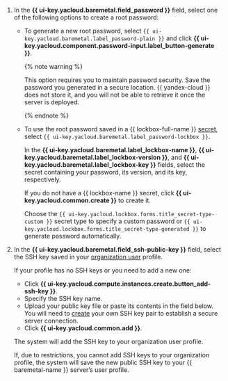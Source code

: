 1. In the **{{ ui-key.yacloud.baremetal.field_password }}** field, select one of the following options to create a root password:

    * To generate a new root password, select `{{ ui-key.yacloud.baremetal.label_password-plain }}` and click **{{ ui-key.yacloud.component.password-input.label_button-generate }}**.

        {% note warning %}

        This option requires you to maintain password security. Save the password you generated in a secure location. {{ yandex-cloud }} does not store it, and you will not be able to retrieve it once the server is deployed.

        {% endnote %}

    * To use the root password saved in a {{ lockbox-full-name }} [secret](../../lockbox/concepts/secret.md), select `{{ ui-key.yacloud.baremetal.label_password-lockbox }}`.

        In the **{{ ui-key.yacloud.baremetal.label_lockbox-name }}**, **{{ ui-key.yacloud.baremetal.label_lockbox-version }}**, and **{{ ui-key.yacloud.baremetal.label_lockbox-key }}** fields, select the secret containing your password, its version, and its key, respectively.
        
        If you do not have a {{ lockbox-name }} secret, click **{{ ui-key.yacloud.common.create }}** to create it.

        Choose the `{{ ui-key.yacloud.lockbox.forms.title_secret-type-custom }}` secret type to specify a custom password or `{{ ui-key.yacloud.lockbox.forms.title_secret-type-generated }}` to generate password automatically.

1. In the **{{ ui-key.yacloud.baremetal.field_ssh-public-key }}** field, select the SSH key saved in your [organization user](../../organization/concepts/membership.md) profile.

    If your profile has no SSH keys or you need to add a new one:
    * Click **{{ ui-key.yacloud.compute.instances.create.button_add-ssh-key }}**.
    * Specify the SSH key name.
    * Upload your public key file or paste its contents in the field below. You will need to [create](../../compute/operations/vm-connect/ssh.md#creating-ssh-keys) your own SSH key pair to establish a secure server connection.
    * Click **{{ ui-key.yacloud.common.add }}**.

    The system will add the SSH key to your organization user profile.

    If, due to restrictions, you cannot add SSH keys to your organization profile, the system will save the new public SSH key to your {{ baremetal-name }} server’s user profile.